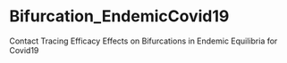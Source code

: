 # Bifurcation_EndemicCovid19
Contact Tracing Efficacy Effects on Bifurcations in Endemic Equilibria for Covid19
